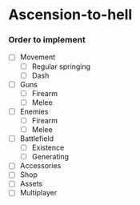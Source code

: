 # Ascension-to-hell

### Order to implement 
* [ ] Movement 
  - [ ] Regular springing
  - [ ] Dash 
* [ ] Guns
  - [ ] Firearm
  - [ ] Melee
* [ ] Enemies
  - [ ] Firearm 
  - [ ] Melee
* [ ] Battlefield
  - [ ] Existence
  - [ ] Generating
* [ ] Accessories  
* [ ] Shop
* [ ] Assets
* [ ] Multiplayer 

